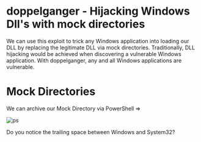 # doppelganger - Hijacking Windows Dll's with mock directories
We can use this exploit to trick any Windows application into loading our DLL by replacing the legitimate DLL via mock directories. Traditionally, DLL hijacking would be achieved when discovering a vulnerable Windows application. With doppelganger, any and all Windows applications are vulnerable.
# Mock Directories
We can archive our Mock Directory via PowerShell =>

![ps](https://user-images.githubusercontent.com/90875279/133706862-3bd7577e-ccdb-44fe-b5c6-e70b2e2c2281.PNG)

Do you notice the trailing space between Windows and System32?
